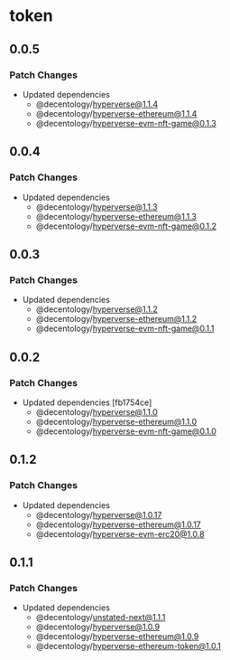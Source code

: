 # token

## 0.0.5

### Patch Changes

-   Updated dependencies
    -   @decentology/hyperverse@1.1.4
    -   @decentology/hyperverse-ethereum@1.1.4
    -   @decentology/hyperverse-evm-nft-game@0.1.3

## 0.0.4

### Patch Changes

-   Updated dependencies
    -   @decentology/hyperverse@1.1.3
    -   @decentology/hyperverse-ethereum@1.1.3
    -   @decentology/hyperverse-evm-nft-game@0.1.2

## 0.0.3

### Patch Changes

-   Updated dependencies
    -   @decentology/hyperverse@1.1.2
    -   @decentology/hyperverse-ethereum@1.1.2
    -   @decentology/hyperverse-evm-nft-game@0.1.1

## 0.0.2

### Patch Changes

-   Updated dependencies [fb1754ce]
    -   @decentology/hyperverse@1.1.0
    -   @decentology/hyperverse-ethereum@1.1.0
    -   @decentology/hyperverse-evm-nft-game@0.1.0

## 0.1.2

### Patch Changes

-   Updated dependencies
    -   @decentology/hyperverse@1.0.17
    -   @decentology/hyperverse-ethereum@1.0.17
    -   @decentology/hyperverse-evm-erc20@1.0.8

## 0.1.1

### Patch Changes

-   Updated dependencies
    -   @decentology/unstated-next@1.1.1
    -   @decentology/hyperverse@1.0.9
    -   @decentology/hyperverse-ethereum@1.0.9
    -   @decentology/hyperverse-ethereum-token@1.0.1

